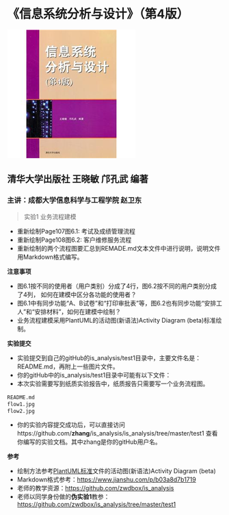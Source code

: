 ﻿<!-- markdownlint-disable MD033-->
<!-- 禁止MD033类型的警告 https://www.npmjs.com/package/markdownlint -->

# 《信息系统分析与设计》（第4版）

![book](book.jpg)

## 清华大学出版社 王晓敏 邝孔武 编著

### 主讲：成都大学信息科学与工程学院 赵卫东

> 实验1 业务流程建模

- 重新绘制Page107图6.1: 考试及成绩管理流程 
- 重新绘制Page108图6.2: 客户维修服务流程
- 重新绘制的两个流程图要汇总到REMADE.md文本文件中进行说明，说明文件用Markdown格式编写。

<b>注意事项</b>

- 图6.1按不同的使用者（用户类别）分成了4行，图6.2按不同的用户类别分成了4列，
  如何在建模中区分各功能的使用者？
- 图6.1中有同步功能“A、B试卷”和“打印审批表”等，图6.2也有同步功能“安排工人”和“安排材料”，如何在建模中绘制？
- 业务流程建模采用PlantUML的活动图(新语法)Activity Diagram (beta)标准绘制。

<b>实验提交</b>

- 实验提交到自己的gitHub的is_analysis/test1目录中，主要文件名是：README.md，再附上一些图片文件。
- 你的gitHub中的is_analysis/test1目录中可能有以下文件：
- 本次实验需要写到纸质实验报告中，纸质报告只需要写一个业务流程图。

``` filelist
README.md
flow1.jpg
flow2.jpg
```

- 你的实验内容提交成功后，可以直接访问https://github.com/<b>zhang</b>/is_analysis/is_analysis/tree/master/test1
查看你编写的实验文档。其中zhang是你的gitHub用户名。

<b>参考</b>

- 绘制方法参考[PlantUML标准](http://plantuml.com/activity-diagram-beta)文件的活动图(新语法)Activity Diagram (beta)
- Markdown格式参考：https://www.jianshu.com/p/b03a8d7b1719
- 老师的教学资源：https://github.com/zwdbox/is_analysis
- 老师以同学身份做的<b>伪实验1</b>教参：https://github.com/zwdbox/is_analysis/tree/master/test1
